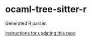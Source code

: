 # ocaml-tree-sitter-r

Generated R parser.

[Instructions for updating this repo](https://github.com/returntocorp/ocaml-tree-sitter-languages/blob/main/doc/release.md)
